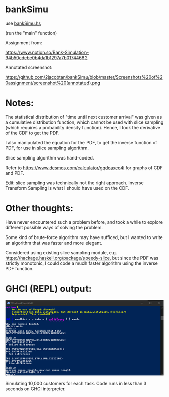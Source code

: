 # bankSimu
use [bankSimu.hs](https://github.com/2jacobtan/bankSimu/blob/master/bankSimu.hs)

(run the "main" function)

Assignment from:

https://www.notion.so/Bank-Simulation-94b50cdebe0b4da1b1297a7b01744682

Annotated screenshot:

https://github.com/2jacobtan/bankSimu/blob/master/Screenshots%20of%20assignment/screenshot%20(annotated).png

# Notes:
The statistical distribution of "time until next customer arrival" was given as a cumulative distribution function, which cannot be used with slice sampling (which requires a probability density function). Hence, I took the derivative of the CDF to get the PDF.

I also manipulated the equation for the PDF, to get the inverse function of PDF, for use in slice sampling algorithm. 

Slice sampling algorithm was hand-coded.

Refer to https://www.desmos.com/calculator/gqdoaxeo4i for graphs of CDF and PDF.

Edit: slice sampling was technically not the right approach. Inverse Transform Sampling is what I should have used on the CDF.

# Other thoughts:
Have never encountered such a problem before, and took a while to explore different possible ways of solving the problem.

Some kind of brute-force algorithm may have sufficed, but I wanted to write an algorithm that was faster and more elegant.

Considered using existing slice sampling module, e.g. https://hackage.haskell.org/package/speedy-slice, but since the PDF was strictly monotonic, I could code a much faster algorithm using the inverse PDF function.

# GHCI (REPL) output:
![GHCI outut](https://github.com/2jacobtan/bankSimu/blob/master/Screenshots%20of%20assignment/GHCI%20(REPL)%20output.PNG)

Simulating 10,000 customers for each task. Code runs in less than 3 seconds on GHCI interpreter.
